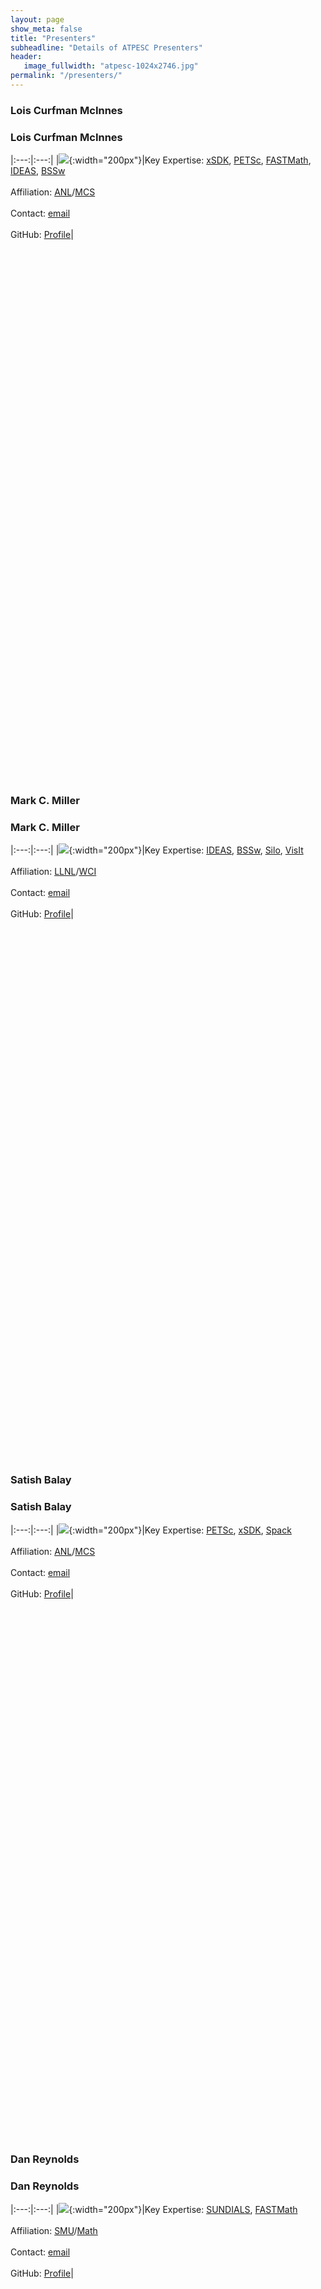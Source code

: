 ```yaml
---
layout: page
show_meta: false
title: "Presenters"
subheadline: "Details of ATPESC Presenters"
header:
   image_fullwidth: "atpesc-1024x2746.jpg"
permalink: "/presenters/"
---
```


### Lois Curfman McInnes
### Lois Curfman McInnes

|:---:|:---:|
|![](https://avatars2.githubusercontent.com/u/786325?s=460&v=4){:width="200px"}|Key Expertise: [xSDK][xsdk], [PETSc][petsc], [FASTMath][fastmath], [IDEAS][ideas], [BSSw][bssw]<br><br>Affiliation: [ANL][anl]/[MCS][anl-mcs]<br><br>Contact: [email][lcm-m]<br><br>GitHub: [Profile][lcm-g]|

<br><br><br><br><br><br><br><br><br><br><br><br><br><br><br><br><br><br><br><br><br><br><br><br><br>
<br><br><br><br><br><br><br><br><br><br><br><br><br><br><br><br><br><br><br><br><br><br><br><br><br>

### Mark C. Miller
### Mark C. Miller

|:---:|:---:|
|![](https://avatars1.githubusercontent.com/u/5720676?s=460&v=4){:width="200px"}|Key Expertise: [IDEAS][ideas], [BSSw][bssw], [Silo][silo], [VisIt][visit]<br><br>Affiliation: [LLNL][llnl]/[WCI][llnl-wci]<br><br>Contact: [email][mcm-m]<br><br>GitHub: [Profile][mcm-g]|

<br><br><br><br><br><br><br><br><br><br><br><br><br><br><br><br><br><br><br><br><br><br><br><br><br>
<br><br><br><br><br><br><br><br><br><br><br><br><br><br><br><br><br><br><br><br><br><br><br><br><br>

### Satish Balay
### Satish Balay

|:---:|:---:|
|![](https://avatars2.githubusercontent.com/u/5642668?s=460&v=4){:width="200px"}|Key Expertise: [PETSc][petsc], [xSDK][xsdk], [Spack][spack]<br><br>Affiliation: [ANL][anl]/[MCS][anl-mcs]<br><br>Contact: [email][sb-m]<br><br>GitHub: [Profile][sb-g]|

<br><br><br><br><br><br><br><br><br><br><br><br><br><br><br><br><br><br><br><br><br><br><br><br><br>
<br><br><br><br><br><br><br><br><br><br><br><br><br><br><br><br><br><br><br><br><br><br><br><br><br>


### Dan Reynolds
### Dan Reynolds

|:---:|:---:|
|![](https://avatars3.githubusercontent.com/u/11876153?s=400&v=4){:width="200px"}|Key Expertise: [SUNDIALS][sundials], [FASTMath][fastmath]<br><br>Affiliation: [SMU][smu]/[Math][smu-math]<br><br>Contact: [email][dr-m]<br><br>GitHub: [Profile][dr-g]|

<br><br><br><br><br><br><br><br><br><br><br><br><br><br><br><br><br><br><br><br><br><br><br><br><br>
<br><br><br><br><br><br><br><br><br><br><br><br><br><br><br><br><br><br><br><br><br><br><br><br><br>

### Ann Almgren
### Ann Almgren

|:---:|:---:|
|![](https://ccse.lbl.gov/people/almgren/picture_small.jpg){:width="200px"}|Key Expertise: [AMReX][amrex], [FASTMath][fastmath], [xSDK][xsdk] <br><br>Affiliation: [LBL][lbl]/[CCSE][lbl-ccse]<br><br>Contact: [email][aa-m]<br><br>GitHub: [Profile][aa-g]|

<br><br><br><br><br><br><br><br><br><br><br><br><br><br><br><br><br><br><br><br><br><br><br><br><br>
<br><br><br><br><br><br><br><br><br><br><br><br><br><br><br><br><br><br><br><br><br><br><br><br><br>

### Don Willcox
### Don Willcox

|:---:|:---:|
|![](https://avatars1.githubusercontent.com/u/6532013?s=400&v=4){:width="200px"}|Key Expertise: [AMReX][amrex]<br><br>Affiliation: [LBL][lbl]/[CCSE][lbl-ccse]<br><br>Contact: [email][dw-m]<br><br>GitHub: [Profile][dw-g]|

<br><br><br><br><br><br><br><br><br><br><br><br><br><br><br><br><br><br><br><br><br><br><br><br><br>
<br><br><br><br><br><br><br><br><br><br><br><br><br><br><br><br><br><br><br><br><br><br><br><br><br>

### Alp Dener
### Alp Dener

|:---:|:---:|
|![](https://avatars2.githubusercontent.com/u/7097165?s=400&v=4){:width="200px"}|Key Expertise: [PETSc/TAO][petsc]<br><br>Affiliation: [ANL][anl]/[MCS][anl-mcs]<br><br>Contact: [email][ad-m]<br><br>GitHub: [Profile][ad-g]|

<br><br><br><br><br><br><br><br><br><br><br><br><br><br><br><br><br><br><br><br><br><br><br><br><br>
<br><br><br><br><br><br><br><br><br><br><br><br><br><br><br><br><br><br><br><br><br><br><br><br><br>

### Christian Glusa
### Christian Glusa

|:---:|:---:|
|![](https://avatars3.githubusercontent.com/u/4666273?s=400&v=4){:width="200px"}|Key Expertise: [Trilinos][trilinos]/[MueLu][muelu]<br><br>Affiliation: [SNL][snl]/[CCR][snl-ccr]<br><br>Contact: [email][cg-m]<br><br>GitHub: [Profile][cg-g]|

<br><br><br><br><br><br><br><br><br><br><br><br><br><br><br><br><br><br><br><br><br><br><br><br><br>
<br><br><br><br><br><br><br><br><br><br><br><br><br><br><br><br><br><br><br><br><br><br><br><br><br>

### Jonathan Hu
### Jonathan Hu

|:---:|:---:|
|![](https://fastmath-scidac.org/system/files/styles/thumbnail/private/pictures/picture-19-1343084261.jpg%3Fitok=VDisfbuM){:width="200px"}|Key Expertise: [Trilinos][trilinos]/[MueLu][muelu]<br><br>Affiliation: [SNL][snl]/[CCR][snl-ccr]<br><br>Contact: [email][jh-m]<br><br>GitHub: [Profile][jh-g]|

<br><br><br><br><br><br><br><br><br><br><br><br><br><br><br><br><br><br><br><br><br><br><br><br><br>
<br><br><br><br><br><br><br><br><br><br><br><br><br><br><br><br><br><br><br><br><br><br><br><br><br>

### Barry Smith
### Barry Smith

|:---:|:---:|
|![](https://avatars2.githubusercontent.com/u/512185?s=400&v=4){:width="200px"}|Key Expertise: [PETSc][petsc], [FASTMath][fastmath], [xSDK][xsdk]<br><br>Affiliation: [ANL][anl]/[MCS][anl-mcs]<br><br>Contact: [email][bs-m]<br><br>BitBucket: [Profile][bs-b]|

<br><br><br><br><br><br><br><br><br><br><br><br><br><br><br><br><br><br><br><br><br><br><br><br><br>
<br><br><br><br><br><br><br><br><br><br><br><br><br><br><br><br><br><br><br><br><br><br><br><br><br>

### X. Sherry Li
### X. Sherry Li

|:---:|:---:|
|![](https://avatars2.githubusercontent.com/u/11741943?s=400&v=4){:width="200px"}|Key Expertise: [SuperLU][superlu], [STRUMPACK][strumpack], [FASTMath][fastmath], [xSDK][xsdk]<br><br>Affiliation: [LBL][lbl]/[CRD][lbl-crd]<br><br>Contact: [email][sl-m]<br><br>GitHub: [Profile][sl-g]|

<br><br><br><br><br><br><br><br><br><br><br><br><br><br><br><br><br><br><br><br><br><br><br><br><br>
<br><br><br><br><br><br><br><br><br><br><br><br><br><br><br><br><br><br><br><br><br><br><br><br><br>

### Ulrike Yang
### Ulrike Yang

|:---:|:---:|
|![](https://avatars2.githubusercontent.com/u/16307629?s=400&v=4){:width="200px"}|Key Expertise: [hypre][hypre], [FASTMath][fastmath], [xSDK][xsdk]<br><br>Affiliation: [LLNL][llnl]/[CASC][llnl-casc]<br><br>Contact: [email][sl-m]<br><br>GitHub: [Profile][sl-g]|

<br><br><br><br><br><br><br><br><br><br><br><br><br><br><br><br><br><br><br><br><br><br><br><br><br>
<br><br><br><br><br><br><br><br><br><br><br><br><br><br><br><br><br><br><br><br><br><br><br><br><br>

### Steve Hudson
### Steve Hudson

|:---:|:---:|
|![](https://avatars3.githubusercontent.com/u/16457059?s=460&v=4){:width="200px"}|Key Expertise: [libEnsemble][libEnsemble], [xSDK][xsdk]<br><br>Affiliation: [ANL][anl]/[MCS][anl-mcs]<br><br>Contact: [email][sh-m]<br><br>GitHub: [Profile][sh-g]|

<br><br><br><br><br><br><br><br><br><br><br><br><br><br><br><br><br><br><br><br><br><br><br><br><br>
<br><br><br><br><br><br><br><br><br><br><br><br><br><br><br><br><br><br><br><br><br><br><br><br><br>

### Jim Demmel
### Jim Demmel

|:---:|:---:|
|![](https://www2.eecs.berkeley.edu/Faculty/Photos/Homepages/demmel.jpg){:width="200px"}|Presentation on Communication-<br>Avoiding Algorithms.<br><br>Affiliation: [UCB][ucb]/[EECS][ucb-eecs]|

<br><br><br><br><br><br><br><br><br><br><br><br><br><br><br><br><br><br><br><br><br><br><br><br><br>
<br><br><br><br><br><br><br><br><br><br><br><br><br><br><br><br><br><br><br><br><br><br><br><br><br>

### Jack Dongarra
### Jack Dongarra

|:---:|:---:|
|![](https://www.eecs.utk.edu/wp-content/uploads/2015/12/Dongarra_EECS.jpg){:width="200px"}|Presentation on Adaptive<br>Linear Solvers and Eigensolvers <br><br>Affiliation: [UTK][utk]/[EECS][utk-eecs]|

<br><br><br><br><br><br><br><br><br><br><br><br><br><br><br><br><br><br><br><br><br><br><br><br><br>
<br><br><br><br><br><br><br><br><br><br><br><br><br><br><br><br><br><br><br><br><br><br><br><br><br>

### David Keyes
### David Keyes

|:---:|:---:|
|![](https://www.kaust.edu.sa/PublishingImages/study/faculty/bio-keyes.jpg?renditionId=20){:width="200px"}|Presentation on Convergence of Big Data and<br>Large Scale Simulation<br><br>Affiliation: [KAUST][kaust]/[CEMSE][kaust-cemse]|

<br><br><br><br><br><br><br><br><br><br><br><br><br><br><br><br><br><br><br><br><br><br><br><br><br>
<br><br><br><br><br><br><br><br><br><br><br><br><br><br><br><br><br><br><br><br><br><br><br><br><br>

[amrex]: https://amrex-codes.github.io
[xsdk]: https://xsdk.info
[petsc]: https://www.mcs.anl.gov/petsc/
[ideas]: https://ideas-productivity.org
[bssw]: https://bssw.io
[fastmath]: https://fastmath-scidac.org/
[silo]: https://silo.llnl.gov
[spack]: https://spack.io
[sundials]: https://computing.llnl.gov/projects/sundials
[visit]: https://visit.llnl.gov
[trilinos]: https://trilinos.github.io
[muelu]: https://trilinos.github.io/muelu.html
[superlu]: https://portal.nersc.gov/project/sparse/superlu/
[strumpack]: https://github.com/pghysels/STRUMPACK
[hypre]: https://computing.llnl.gov/projects/hypre-scalable-linear-solvers-multigrid-methods
[netlib]: http://www.netlib.org
[blas]: http://www.netlib.org/blas/
[linpack]: https://www.netlib.org/linpack/
[lapack]: http://www.netlib.org/lapack/
[scalapack]: http://www.netlib.org/scalapack/
[libensemble]: https://libensemble.readthedocs.io

[anl]: https://www.anl.gov
[anl-mcs]: https://www.anl.gov/mcs
[llnl]: https://www.llnl.gov
[llnl-wci]: https://wci.llnl.gov
[llnl-casc]: https://computing.llnl.gov/casc
[smu]: https://www.smu.edu
[smu-math]: https://www.smu.edu/Dedman/academics/departments/math
[lbl]: https://www.lbl.gov
[lbl-ccse]: https://ccse.lbl.gov/index.html
[lbl-crd]: https://crd.lbl.gov/about/org-chart/
[snl]: https://www.sandia.gov
[snl-ccr]: https://cfwebprod.sandia.gov/cfdocs/CompResearch/index.cfm
[ucb]: https://www.berkeley.edu
[ucb-eecs]: https://eecs.berkeley.edu/?_ga=2.256708555.1104062462.1564722483-1947421373.1564722483
[utk]: https://www.utk.edu
[utk-eecs]: http://www.eecs.utk.edu
[kaust]: https://www.kaust.edu.sa/en
[kaust-cemse]: https://cemse.kaust.edu.sa

[lcm-m]: <mailto:curfman@mcs.anl.gov>
[mcm-m]: <mailto:miller86@llnl.gov>
[sb-m]: <mailto:balay@mcs.anl.gov>
[dr-m]: <mailto:reynolds@smu.edu>
[aa-m]: <mailto:ASAlmgren@lbl.gov>
[dw-m]: <mailto:DEWillcox@lbl.gov>
[ad-m]: <mailto:adener@anl.gov>
[cg-m]: <mailto:caglusa@sandia.gov>
[jh-m]: <mailto:jhu@sandia.gov>
[bs-m]: <mailto:bsmith@mcs.anl.gov>
[sl-m]: <mailto:xsli@lbl.gov>
[uy-m]: <mailto:yang11@llnl.gov>
[sh-m]: <malto:shudson@anl.gov>
[jd-m]: <mailto:demmel@cs.berkeley.edu>
[jd2-m]: <mailto:dongarra@utk.edu>
[dk-m]: <mailto:david.keyes@kaust.edu.sa>

[lcm-g]: https://github.com/curfman
[mcm-g]: https://github.com/markcmiller86
[sb-g]: https://github.com/balay 
[dr-g]: https://github.com/drreynolds
[aa-g]: https://github.com/asalmgren
[dw-g]: https://github.com/dwillcox
[ad-g]: https://github.com/denera
[cg-g]: https://github.com/cgcgcg
[jh-g]: https://github.com/jhux2
[bs-b]: https://www.mcs.anl.gov/~bsmith
[sl-g]: https://github.com/xiaoyeli
[uy-g]: https://github.com/ulrikeyang
[sh-g]: https://github.com/shuds13

